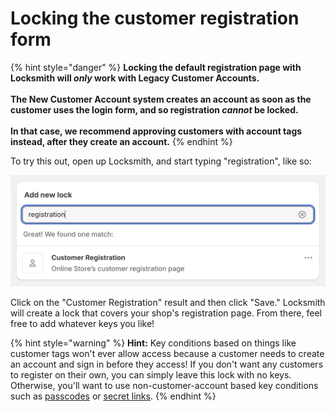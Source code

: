# Locking the customer registration form

{% hint style="danger" %}
**Locking the default registration page with Locksmith will&#x20;**_**only**_**&#x20;work with Legacy Customer Accounts.** \
\
**The New Customer Account system creates an account as soon as the customer uses the login form, and so registration&#x20;**_**cannot**_**&#x20;be locked.** \
\
**In that case, we recommend approving customers with account tags instead, after they create an account.**&#x20;
{% endhint %}



To try this out, open up Locksmith, and start typing "registration", like so:

![](<../../.gitbook/assets/Screenshot 2025-01-29 at 11.11.23 AM.png>)

Click on the "Customer Registration" result and then click "Save." Locksmith will create a lock that covers your shop's registration page. From there, feel free to add whatever keys you like!

{% hint style="warning" %}
**Hint:** Key conditions based on things like customer tags won't ever allow access because a customer needs to create an account and sign in before they access! If you don't want any customers to register on their own, you can simply leave this lock with no keys. Otherwise, you'll want to use non-customer-account based key conditions such as [passcodes](../../keys/passcode-keys.md) or [secret links](../../keys/secret-link-keys.md).
{% endhint %}
